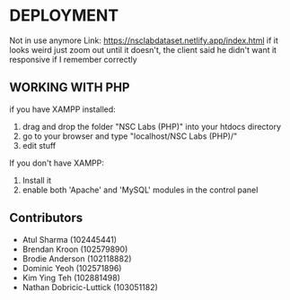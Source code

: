 # DEPLOYMENT
Not in use anymore
Link: https://nsclabdataset.netlify.app/index.html
if it looks weird just zoom out until it doesn't, the client said he didn't want it responsive if I remember correctly

## WORKING WITH PHP
if you have XAMPP installed:
  1. drag and drop the folder "NSC Labs (PHP)" into your htdocs directory
  2. go to your browser and type "localhost/NSC Labs (PHP)/"
  3. edit stuff 

If you don't have XAMPP:
  1. Install it
  2. enable both 'Apache' and 'MySQL' modules in the control panel

## Contributors
- Atul Sharma (102445441)
- Brendan Kroon (102579890)
- Brodie Anderson (102118882)
- Dominic Yeoh (102571896)
- Kim Ying Teh (102881498)
- Nathan Dobricic-Luttick (103051182)
